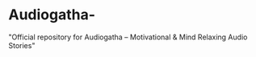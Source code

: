 # Audiogatha-
"Official repository for Audiogatha – Motivational &amp; Mind Relaxing Audio Stories"
